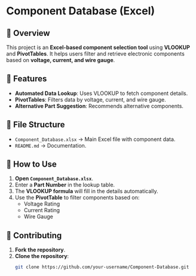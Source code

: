 # Component Database (Excel)

## 📌 Overview
This project is an **Excel-based component selection tool** using **VLOOKUP** and **PivotTables**. It helps users filter and retrieve electronic components based on **voltage, current, and wire gauge**.

## 🚀 Features
- **Automated Data Lookup**: Uses VLOOKUP to fetch component details.
- **PivotTables**: Filters data by voltage, current, and wire gauge.
- **Alternative Part Suggestion**: Recommends alternative components.

## 📂 File Structure
- `Component_Database.xlsx` → Main Excel file with component data.
- `README.md` → Documentation.

## 🔧 How to Use
1. **Open `Component_Database.xlsx`**.
2. Enter a **Part Number** in the lookup table.
3. The **VLOOKUP formula** will fill in the details automatically.
4. Use the **PivotTable** to filter components based on:
   - Voltage Rating
   - Current Rating
   - Wire Gauge

## 🤝 Contributing
1. **Fork the repository**.
2. **Clone the repository**:
   ```bash
   git clone https://github.com/your-username/Component-Database.git
